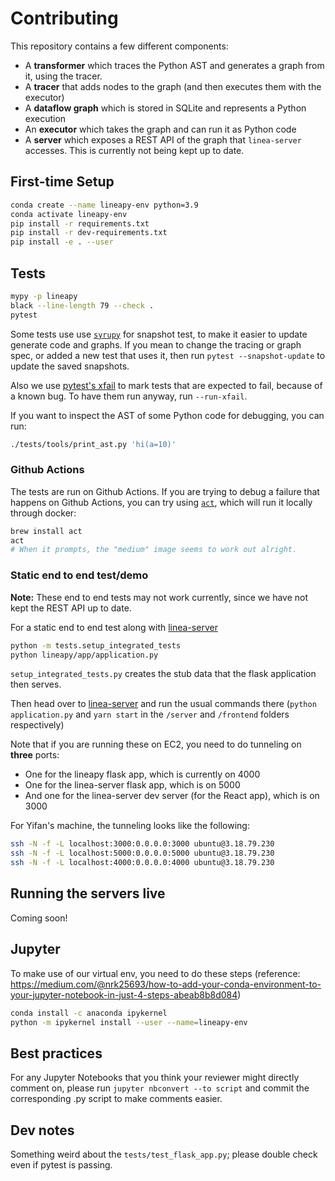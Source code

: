 
# Contributing

This repository contains a few different components:

-   A **transformer** which traces the Python AST and generates a graph from it, using the tracer.
-   A **tracer** that adds nodes to the graph (and then executes them with the executor)
-   A **dataflow graph** which is stored in SQLite and represents a Python execution
-   An **executor** which takes the graph and can run it as Python code
-   A **server** which exposes a REST API of the graph that `linea-server` accesses. This is currently not being kept up to date.


## First-time Setup

```bash
conda create --name lineapy-env python=3.9
conda activate lineapy-env
pip install -r requirements.txt
pip install -r dev-requirements.txt
pip install -e . --user
```


## Tests

```bash
mypy -p lineapy
black --line-length 79 --check .
pytest
```

Some tests use use [`syrupy`](https://github.com/tophat/syrupy) for snapshot test, to make it easier to update generate code and graphs.
If you mean to change the tracing or graph spec, or added a new test that uses it, then run `pytest --snapshot-update` to update the saved snapshots.

Also we use [pytest's xfail](https://docs.pytest.org/en/latest/how-to/skipping.html#xfail-mark-test-functions-as-expected-to-fail) to mark tests that are expected to fail, because of a known bug. To have them run anyway, run `--run-xfail`.

If you want to inspect the AST of some Python code for debugging, you can run:

```bash
./tests/tools/print_ast.py 'hi(a=10)'
```

### Github Actions

The tests are run on Github Actions. If you are trying to debug a failure that happens on Github Actions, you can try using [`act`](https://github.com/nektos/act), which will run it locally through docker:

```bash
brew install act
act
# When it prompts, the "medium" image seems to work out alright.
```

### Static end to end test/demo

**Note:** These end to end tests may not work currently, since we have not kept
the REST API up to date.

For a static end to end test along with [linea-server](https://github.com/LineaLabs/linea-server)

```bash
python -m tests.setup_integrated_tests
python lineapy/app/application.py
```

`setup_integrated_tests.py` creates the stub data that the flask application then serves.

Then head over to [linea-server](https://github.com/LineaLabs/linea-server) and
run the usual commands there (`python application.py` and `yarn start` in
the `/server` and `/frontend` folders respectively)

Note that if you are running these on EC2, you need to do tunneling on **three**
ports:

-   One for the lineapy flask app, which is currently on 4000
-   One for the linea-server flask app, which is on 5000
-   And one for the linea-server dev server (for the React app), which is on 3000

For Yifan's machine, the tunneling looks like the following:

```bash
ssh -N -f -L localhost:3000:0.0.0.0:3000 ubuntu@3.18.79.230
ssh -N -f -L localhost:5000:0.0.0.0:5000 ubuntu@3.18.79.230
ssh -N -f -L localhost:4000:0.0.0.0:4000 ubuntu@3.18.79.230
```

## Running the servers live

Coming soon!

## Jupyter

To make use of our virtual env, you need to do these steps (reference: https://medium.com/@nrk25693/how-to-add-your-conda-environment-to-your-jupyter-notebook-in-just-4-steps-abeab8b8d084)

```bash
conda install -c anaconda ipykernel
python -m ipykernel install --user --name=lineapy-env
```

## Best practices

For any Jupyter Notebooks that you think your reviewer might directly comment on,
please run `jupyter nbconvert --to script` and commit the corresponding .py script to make comments easier.

## Dev notes

Something weird about the `tests/test_flask_app.py`; please double check even if pytest is passing.
